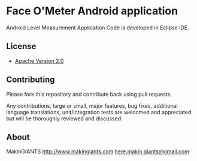 # Face O'Meter Android application

Android Level Measurement Application
Code is developed in Eclipse IDE.


## License

* [Apache Version 2.0](http://www.apache.org/licenses/LICENSE-2.0.html)


## Contributing

Please fork this repository and contribute back using pull requests.

Any contributions, large or small, major features, bug fixes, additional
language translations, unit/integration tests are welcomed and appreciated
but will be thoroughly reviewed and discussed.


## About

MakinGIANTS
http://www.makingiants.com
here.makin.giants@gmail.com
